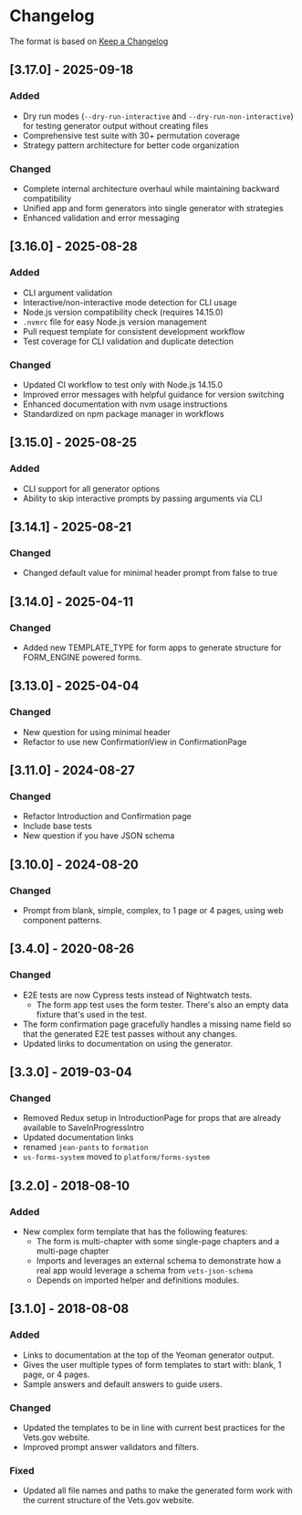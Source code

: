 # Changelog

The format is based on [Keep a Changelog](http://keepachangelog.com/en/1.0.0/)

## [3.17.0] - 2025-09-18
### Added
- Dry run modes (`--dry-run-interactive` and `--dry-run-non-interactive`) for testing generator output without creating files
- Comprehensive test suite with 30+ permutation coverage
- Strategy pattern architecture for better code organization

### Changed
- Complete internal architecture overhaul while maintaining backward compatibility
- Unified app and form generators into single generator with strategies
- Enhanced validation and error messaging

## [3.16.0] - 2025-08-28
### Added
- CLI argument validation
- Interactive/non-interactive mode detection for CLI usage
- Node.js version compatibility check (requires 14.15.0)
- `.nvmrc` file for easy Node.js version management
- Pull request template for consistent development workflow
- Test coverage for CLI validation and duplicate detection

### Changed
- Updated CI workflow to test only with Node.js 14.15.0
- Improved error messages with helpful guidance for version switching
- Enhanced documentation with nvm usage instructions
- Standardized on npm package manager in workflows

## [3.15.0] - 2025-08-25
### Added
- CLI support for all generator options
- Ability to skip interactive prompts by passing arguments via CLI

## [3.14.1] - 2025-08-21
### Changed
- Changed default value for minimal header prompt from false to true

## [3.14.0] - 2025-04-11
### Changed
- Added new TEMPLATE_TYPE for form apps to generate structure for FORM_ENGINE powered forms.

## [3.13.0] - 2025-04-04
### Changed
- New question for using minimal header
- Refactor to use new ConfirmationView in ConfirmationPage

## [3.11.0] - 2024-08-27
### Changed
- Refactor Introduction and Confirmation page
- Include base tests
- New question if you have JSON schema

## [3.10.0] - 2024-08-20
### Changed
- Prompt from blank, simple, complex, to 1 page or 4 pages, using web component patterns.

## [3.4.0] - 2020-08-26
### Changed
- E2E tests are now Cypress tests instead of Nightwatch tests.
    - The form app test uses the form tester. There's also an empty data fixture that's used in the test.
- The form confirmation page gracefully handles a missing name field so that the generated E2E test passes without any changes.
- Updated links to documentation on using the generator.

## [3.3.0] - 2019-03-04
### Changed
- Removed Redux setup in IntroductionPage for props that are already available to SaveInProgressIntro
- Updated documentation links
- renamed `jean-pants` to `formation`
- `us-forms-system` moved to `platform/forms-system`

## [3.2.0] - 2018-08-10
### Added
- New complex form template that has the following features:
    - The form is multi-chapter with some single-page chapters and a multi-page chapter
    - Imports and leverages an external schema to demonstrate how a real app would leverage a schema from `vets-json-schema`
    - Depends on imported helper and definitions modules.

## [3.1.0] - 2018-08-08
### Added
- Links to documentation at the top of the Yeoman generator output.
- Gives the user multiple types of form templates to start with: blank, 1 page, or 4 pages.
- Sample answers and default answers to guide users.
### Changed
- Updated the templates to be in line with current best practices for the Vets.gov website.
- Improved prompt answer validators and filters.
### Fixed
- Updated all file names and paths to make the generated form work with the current structure of the Vets.gov website.
